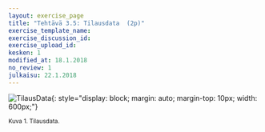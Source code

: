 ```yaml
---
layout: exercise_page
title: "Tehtävä 3.5: Tilausdata  (2p)"
exercise_template_name:
exercise_discussion_id:
exercise_upload_id:
kesken: 1
modified_at: 18.1.2018
no_review: 1
julkaisu: 22.1.2018
---
```



![TilausData](../img/tilausdata.png "TilausData"){: style="display: block; margin: auto; margin-top: 10px; width: 600px;"}

<small>Kuva 1. Tilausdata.</small>
